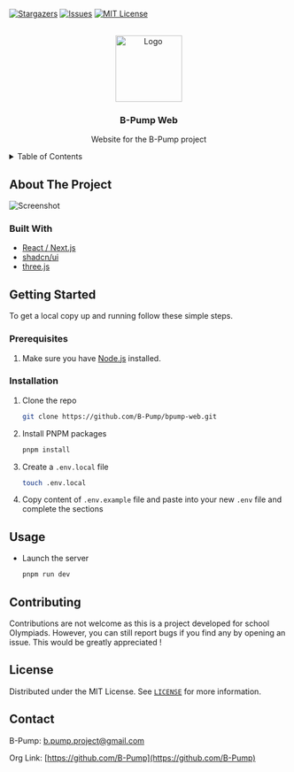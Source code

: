 [![Stargazers][stars-shield]][stars-url]
[![Issues][issues-shield]][issues-url]
[![MIT License][license-shield]][license-url]

<br />
<div align="center">
    <a href="https://github.com/B-Pump">
        <img src="https://black_hole-3kf-1-q4182424.deta.app/api/photo/j96zwgywbt3r.png" alt="Logo" width="120" height="120">
    </a>
    <h3 align="center">B-Pump Web</h3>
    <p align="center">Website for the B-Pump project</p>
</div>

<details>
    <summary>Table of Contents</summary>
    <ol>
        <li>
            <a href="#about-the-project">About The Project</a>
            <ul>
                <li><a href="#built-with">Built With</a></li>
            </ul>
        </li>
        <li>
            <a href="#getting-started">Getting Started</a>
            <ul>
                <li><a href="#prerequisites">Prerequisites</a></li>
                <li><a href="#installation">Installation</a></li>
            </ul>
        </li>
        <li><a href="#usage">Usage</a></li>
        <li><a href="#license">License</a></li>
        <li><a href="#contact">Contact</a></li>
    </ol>
</details>

## About The Project

![Screenshot][repo-screenshot]

### Built With

-   [React / Next.js](https://nextjs.org/)
-   [shadcn/ui](https://ui.shadcn.com/)
-   [three.js](https://threejs.org/)

## Getting Started

To get a local copy up and running follow these simple steps.

### Prerequisites

1. Make sure you have [Node.js](https://nodejs.org/en) installed.

### Installation

1. Clone the repo
    ```sh
    git clone https://github.com/B-Pump/bpump-web.git
    ```
2. Install PNPM packages
    ```sh
    pnpm install
    ```
3. Create a `.env.local` file
    ```sh
    touch .env.local
    ```
4. Copy content of `.env.example` file and paste into your new `.env` file and complete the sections

## Usage

-   Launch the server
    ```sh
    pnpm run dev
    ```

## Contributing

Contributions are not welcome as this is a project developed for school Olympiads. However, you can still report bugs if you find any by opening an issue. This would be greatly appreciated !

## License

Distributed under the MIT License. See [`LICENSE`][license-url] for more information.

## Contact

B-Pump: [b.pump.project@gmail.com](mailto:b.pump.project@gmail.com)

Org Link: [https://github.com/B-Pump](https://github.com/B-Pump)

[stars-shield]: https://img.shields.io/github/stars/B-Pump/bpump-web.svg?style=for-the-badge
[stars-url]: https://github.com/B-Pump/bpump-web/stargazers
[issues-shield]: https://img.shields.io/github/issues/B-Pump/bpump-web.svg?style=for-the-badge
[issues-url]: https://github.com/B-Pump/bpump-web/issues
[license-shield]: https://img.shields.io/github/license/B-Pump/bpump-web.svg?style=for-the-badge
[license-url]: https://github.com/B-Pump/bpump-web/blob/master/LICENSE
[repo-screenshot]: https://i.imgur.com/nGLevkL.png
